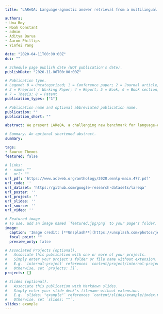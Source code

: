 ```yaml
---
title: "LAReQA: Language-agnostic answer retrieval from a multilingual pool"

authors:
- Uma Roy
- Noah Constant
- admin
- Aditya Barua
- Aaron Phillips
- Yinfei Yang

date: "2020-04-11T00:00:00Z"
doi: ""

# Schedule page publish date (NOT publication's date).
publishDate: "2020-11-06T00:00:00Z"

# Publication type.
# Legend: 0 = Uncategorized; 1 = Conference paper; 2 = Journal article;
# 3 = Preprint / Working Paper; 4 = Report; 5 = Book; 6 = Book section;
# 7 = Thesis; 8 = Patent
publication_types: ["1"]

# Publication name and optional abbreviated publication name.
publication: ""
publication_short: ""

abstract: We present LAReQA, a challenging new benchmark for language-agnostic answer retrieval from a multilingual candidate pool. Unlike previous cross-lingual tasks, LAReQA tests for “strong” cross-lingual alignment, requiring semantically related cross-language pairs to be closer in representation space than unrelated same-language pairs. This level of alignment is important for the practical task of cross-lingual information retrieval. Building on multilingual BERT (mBERT), we study different strategies for achieving strong alignment. We find that augmenting training data via machine translation is effective, and improves significantly over using mBERT outof-the-box. Interestingly, model performance on zero-shot variants of our task that only target “weak” alignment is not predictive of performance on LAReQA. This finding underscores our claim that language-agnostic retrieval is a substantively new kind of crosslingual evaluation, and suggests that measuring both weak and strong alignment will be important for improving cross-lingual systems going forward. We release our dataset and evaluation code at https://github.com/ google-research-datasets/lareqa

# Summary. An optional shortened abstract.
summary:

tags:
- Source Themes
featured: false

# links:
# - name: ""
#   url: ""
url_pdf: 'https://www.aclweb.org/anthology/2020.emnlp-main.477.pdf'
url_code: ''
url_dataset: 'https://github.com/google-research-datasets/lareqa'
url_poster: ''
url_project: ''
url_slides: ''
url_source: ''
url_video: ''

# Featured image
# To use, add an image named `featured.jpg/png` to your page's folder. 
image:
  caption: 'Image credit: [**Unsplash**](https://unsplash.com/photos/jdD8gXaTZsc)'
  focal_point: ""
  preview_only: false

# Associated Projects (optional).
#   Associate this publication with one or more of your projects.
#   Simply enter your project's folder or file name without extension.
#   E.g. `internal-project` references `content/project/internal-project/index.md`.
#   Otherwise, set `projects: []`.
projects: []

# Slides (optional).
#   Associate this publication with Markdown slides.
#   Simply enter your slide deck's filename without extension.
#   E.g. `slides: "example"` references `content/slides/example/index.md`.
#   Otherwise, set `slides: ""`.
slides: example
---
```

